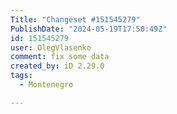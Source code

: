 ```yaml
---
Title: "Changeset #151545279"
PublishDate: "2024-05-19T17:50:49Z"
id: 151545279
user: OlegVlasenko
comment: fix some data
created_by: iD 2.29.0
tags:
  - Montenegro

---
```


